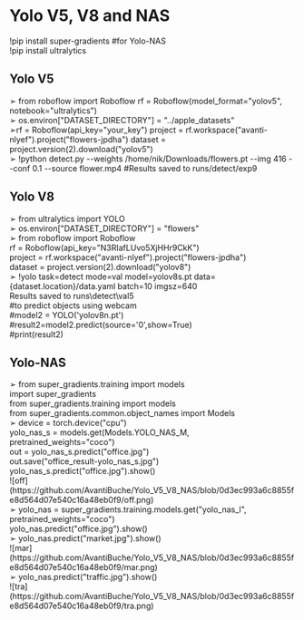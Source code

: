 # Yolo V5, V8 and NAS

<div>!pip install super-gradients #for Yolo-NAS</div>
<div>!pip install ultralytics</div>

## Yolo V5

<div>➢ from roboflow import Roboflow
rf = Roboflow(model_format="yolov5", notebook="ultralytics")</div>
<div>➢ os.environ["DATASET_DIRECTORY"] = "../apple_datasets"</div>
<div>➢rf = Roboflow(api_key="your_key")
project = rf.workspace("avanti-nlyef").project("flowers-jpdha")
dataset = project.version(2).download("yolov5")</div>
<div>➢ !python detect.py --weights /home/nik/Downloads/flowers.pt --img 416 --conf 0.1 --source flower.mp4
#Results saved to runs/detect/exp9</div>

## Yolo V8

<div>➢ from ultralytics import YOLO</div>
<div>➢ os.environ["DATASET_DIRECTORY"] = "flowers"</div>
<div>➢ from roboflow import Roboflow</div>
<div>rf = Roboflow(api_key="N3RIafLUvo5XjHHr9CkK")</div>
<div>project = rf.workspace("avanti-nlyef").project("flowers-jpdha")</div>
<div>dataset = project.version(2).download("yolov8")</div>
<div>➢ !yolo task=detect mode=val model=yolov8s.pt data={dataset.location}/data.yaml batch=10 imgsz=640</div>
<div>Results saved to runs\detect\val5</div>
<div>
  
</div>
<div>#to predict objects using webcam</div>
<div>#model2 = YOLO('yolov8n.pt')</div>
<div>#result2=model2.predict(source='0',show=True)</div>
<div>#print(result2)</div>

## Yolo-NAS

<div>➢ from super_gradients.training import models</div>
<div>import super_gradients</div>
<div>from super_gradients.training import models</div>
<div>from super_gradients.common.object_names import Models</div>
<div>➢ device = torch.device("cpu")</div>
<div>yolo_nas_s = models.get(Models.YOLO_NAS_M, pretrained_weights="coco")</div>
<div>out = yolo_nas_s.predict("office.jpg")</div>
<div>out.save("office_result-yolo_nas_s.jpg")</div>
<div>yolo_nas_s.predict("office.jpg").show()</div>
![off](https://github.com/AvantiBuche/Yolo_V5_V8_NAS/blob/0d3ec993a6c8855fe8d564d07e540c16a48eb0f9/off.png)


<div>➢ yolo_nas = super_gradients.training.models.get("yolo_nas_l", pretrained_weights="coco")</div>
<div>yolo_nas.predict("office.jpg").show()</div>
<div>➢ yolo_nas.predict("market.jpg").show()</div>
![mar](https://github.com/AvantiBuche/Yolo_V5_V8_NAS/blob/0d3ec993a6c8855fe8d564d07e540c16a48eb0f9/mar.png)


<div>➢ yolo_nas.predict("traffic.jpg").show()</div>
![tra](https://github.com/AvantiBuche/Yolo_V5_V8_NAS/blob/0d3ec993a6c8855fe8d564d07e540c16a48eb0f9/tra.png)

